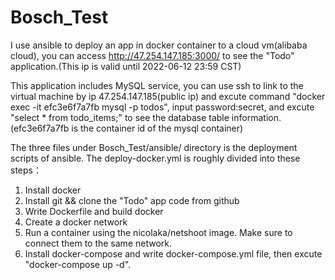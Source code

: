 # Bosch_Test
I use ansible to deploy an app in docker container to a cloud vm(alibaba cloud), you can access http://47.254.147.185:3000/ to see the "Todo" application.(This ip is valid until 2022-06-12 23:59 CST)

This application includes MySQL service, you can use ssh to link to the virtual machine by ip 47.254.147.185(public ip) 
and excute command "docker exec -it efc3e6f7a7fb mysql -p todos", input password:secret, and excute "select * from todo_items;" to see the database table information. 
(efc3e6f7a7fb is the container id of the mysql container)

The three files under Bosch_Test/ansible/ directory is the deployment scripts of ansible. The deploy-docker.yml is roughly divided into these steps：

1. Install docker 
2. Install git && clone the "Todo" app code from github
3. Write Dockerfile and build docker
4. Create a docker network
5. Run a container using the nicolaka/netshoot image. Make sure to connect them to the same network.
6. Install docker-compose and write docker-compose.yml file, then excute "docker-compose up -d".
